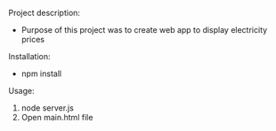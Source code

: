 Project description:
- Purpose of this project was to create web app to display electricity prices

Installation:
- npm install

Usage:
1. node server.js
2. Open main.html file
